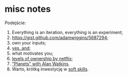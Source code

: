 # misc notes

Podejście:

1. Everything is an iteration, everything is an experiment;
2. https://gist.github.com/adamwiggins/5687294;
3. own your inputs;
4. [yes, and](https://en.wikipedia.org/wiki/Yes,_and...);
5. what motivates you;
6. [levels of ownership by netflix](https://www.infoq.com/presentations/netflix-five-level-ownership/);
7. ["Planets" with Alan Watkins](https://codingsans.com/blog/managing-workplace-stress-via-breathing-techniques).
8. Warto, krótką inwestycję w [soft skills](https://www.manager-tools.com/manager-tools-basics).